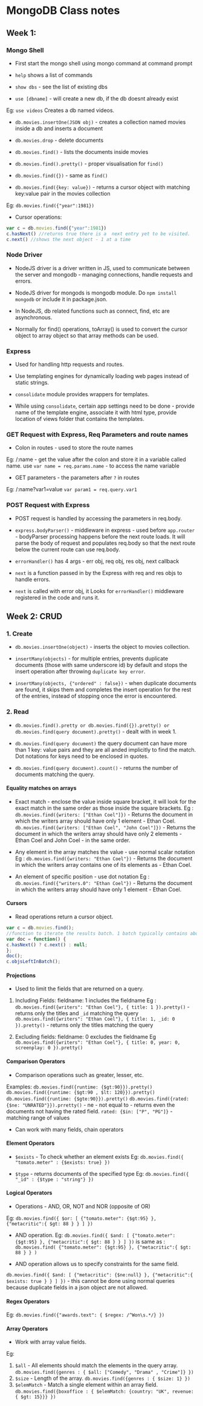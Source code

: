 # MongoDB Class notes

## Week 1:

### Mongo Shell

* First start the mongo shell using mongo command at command prompt

* `help` shows a list of commands

* `show dbs` - see the list of existing dbs

* `use [dbname]` - will create a new db, if the db doesnt already exist

Eg: `use videos`
Creates a db named videos.

* `db.movies.insertOne(JSON obj)` - creates a collection named movies inside a db and inserts a document

* `db.movies.drop` - delete documents

* `db.movies.find()` - lists the documents inside movies

* `db.movies.find().pretty()` - proper visualisation for `find()`

* `db.movies.find({})` - same as `find()`

* `db.movies.find({key: value})` - returns a cursor object with matching key:value pair in the movies collection

Eg: `db.movies.find({"year":1981})`

* Cursor operations:

```javascript
var c = db.movies.find({"year":1981})
c.hasNext() //returns true there is a  next entry yet to be visited.
c.next() //shows the next object - 1 at a time
```

### Node Driver

* NodeJS driver is a driver written in JS, used to communicate between the server and mongodb - managing connections, handle requests and errors.

* NodeJS driver for mongods is mongodb module. Do `npm install mongodb` or include it in package.json.

* In NodeJS, db related functions such as connect, find, etc are asynchronous. 

* Normally for find() operations, toArray() is used to convert the cursor object to array object so that array methods can be used.

### Express

* Used for handling http requests and routes. 

* Use templating engines for dynamically loading web pages instead of static strings.

* `consolidate` module provides wrappers for templates. 

* While using `consolidate`, certain app settings need to be done - provide name of the template engine, associate it with html type, provide location of views folder that contains the templates.

### GET Request with Express, Req Parameters and route names

* Colon in routes - used to store the route names

Eg: /:name - get the value after the colon and store it in a variable called name.
use `var name = req.params.name` - to access the name variable

* GET parameters - the parameters after `?` in routes

Eg: /:name?var1=value
`var param1 = req.query.var1`

### POST Request with Express

* POST request is handled by accessing the parameters in req.body.

* `express.bodyParser()` - middleware in express - used before `app.router` - bodyParser processing happens before the next route loads. It will parse the body of request and populates req.body so that the next route below the current route can use req.body. 

* `errorHandler()` has 4 args - err obj, req obj, res obj, next callback

* `next` is a function passed in by the Express with req and res objs to handle errors. 

* `next` is called with error obj, it Looks for `errorHandler()` middleware registered in the code and runs it.  

## Week 2: CRUD

### 1. Create 

* `db.movies.insertOne(object)` - inserts the object to movies collection. 

* `insertMany(objects)` - for multiple entries, prevents duplicate documents (those with same underscore id) by default and stops the insert operation after throwing `duplicate key error`.

* `insertMany(objects, {"ordered" : false})` - when duplicate documents are found, it skips them and completes the insert operation for the rest of the entries, instead of stopping once the error is encountered. 

### 2. Read

* `db.movies.find().pretty or db.movies.find({}).pretty() or db.movies.find(query document).pretty()` - dealt with in week 1. 

* `db.movies.find(query document)` the query document can have more than 1 key: value pairs and they are all anded implicitly to find the match. Dot notations for keys need to be enclosed in quotes.

* `db.movies.find(query document).count()` - returns the number of documents matching the query. 

#### Equality matches on arrays

* Exact match - enclose the value inside square bracket, it will look for the exact match in the same order as those inside the square brackets. 
Eg : `db.movies.find({writers: ["Ethan Coel"]})` - Returns the document in which the writers array should have only 1 element - Ethan Coel. 
`db.movies.find({writers: ["Ethan Coel", "John Coel"]})` - Returns the document in which the writers array should have only 2 elements - Ethan Coel and John Coel - in the same order. 

* Any element in the array matches the value - use normal scalar notation
Eg : `db.movies.find({writers: "Ethan Coel"})` - Returns the document in which the writers array contains one of its elements as - Ethan Coel. 

* An element of specific position - use dot notation
Eg : `db.movies.find({"writers.0": "Ethan Coel"})` - Returns the document in which the writers array should have only 1 element - Ethan Coel. 

#### Cursors

* Read operations return a cursor object. 

```javascript
var c = db.movies.find();
//function to iterate the results batch. 1 batch typically contains about 101 documents.
var doc = function() {
c.hasNext() ? c.next() : null;
};
doc();
c.objsLeftInBatch();
```

#### Projections

* Used to limit the fields that are returned on a query.

1. Including Fields: fieldname: 1 includes the fieldname
Eg : `db.movies.find({writers": "Ethan Coel"}, { title: 1 }).pretty()` - returns only the titles and `_id` matching the query
`db.movies.find({writers": "Ethan Coel"}, { title: 1, _id: 0 }).pretty()` - returns only the titles matching the query

2. Excluding fields: fieldname: 0 excludes the fieldname
Eg `db.movies.find({writers": "Ethan Coel"}, { title: 0, year: 0, screenplay: 0 }).pretty()`

#### Comparison Operators 

* Comparison operations such as greater, lesser, etc.

Examples:
`db.movies.find({runtime: {$gt:90}}).pretty()` 
`db.movies.find({runtime: {$gt:90 , $lt: 120}}).pretty()` 
`db.movies.find({runtime: {$gte:90}}).pretty()` 
`db.movies.find({rated: {$ne: "UNRATED"}}).prretty()` - ne - not equal to - returns even the documents not having the rated field.
`rated: {$in: ["P", "PG"]}` - matching range of values

* Can work with many fields, chain operators

#### Element Operators

* `$exists` - To check whether an element exists 
Eg: `db.movies.find({ "tomato.meter" : {$exists: true} })`

* `$type` - returns documents of the specified type
Eg: `db.movies.find({ "_id" : {$type : "string"} })`

#### Logical Operators

* Operations - AND, OR, NOT and NOR (opposite of OR)

Eg:
`db.movies.find({ $or: [ {"tomato.meter": {$gt:95} }, {"metacritic":{ $gt: 88 } } ] })`

* AND operation. 
Eg:
`db.movies.find({ $and: [ {"tomato.meter": {$gt:95} }, {"metacritic":{ $gt: 88 } } ] })` 
is same as :
`db.movies.find( {"tomato.meter": {$gt:95} }, {"metacritic":{ $gt: 88 } } )` 

* AND operation allows us to specify constraints for the same field. 

`db.movies.find({ $and: [ {"metacritic": {$ne:null} }, {"metacritic":{ $exists: true } } ] })` - this cannot be done using normal queries because duplicate fields in a json object are not allowed.

#### Regex Operators

Eg: `db.movies.find({"awards.text": { $regex: /^Won\s.*/} })`

#### Array Operators

* Work with array value fields.

Eg:
1. `$all` - All elements should match the elements in the query array. `db.movies.find({genres : { $all: ["Comedy", "Drama" , "Crime"]} })`
2. `$size` - Length of the array. `db.movies.find({genres : { $size: 1} })`
3. `$elemMatch` - Match a single element within an array field. `db.movies.find({boxoffice : { $elemMatch: {country: "UK", revenue: { $gt: 15}}} })`


